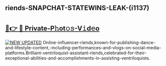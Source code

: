 ## riends-SNAPCHAT-STATEWINS-LEAK-(i1137)


# <h2><a href="https://mediaupload.pro?-20M">🔗👉 🔴 Private-P𝚑ot𝚘𝚜-V𝚒d𝚎o</a></h2>

[![NEW UPDATED](https://i.imgur.com/0qMVB7G.gif)](https://mediaupload.pro?-20M)
Online-influencer-riends,known-for-publishing-dance-and-lifestyle-content,-including-performances-and-vlogs-on-social-media-platforms.Brilliant-ventriloquist-assistant-riends,celebrated-for-their-exceptional-abilities-and-accomplishments-in-assisting-ventriloquists.  